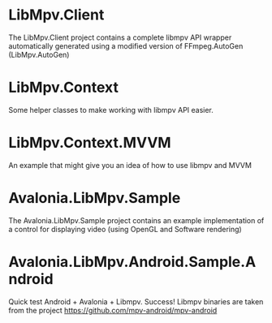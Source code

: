 # LibMpv.Client

The LibMpv.Client project contains a complete libmpv API wrapper automatically generated using a modified version of FFmpeg.AutoGen (LibMpv.AutoGen)

# LibMpv.Context

Some helper classes to make working with libmpv API easier.

# LibMpv.Context.MVVM

An example that might give you an idea of how to use libmpv and MVVM

# Avalonia.LibMpv.Sample

The Avalonia.LibMpv.Sample project contains an example implementation of a control for displaying video (using OpenGL and Software rendering)


# Avalonia.LibMpv.Android.Sample.Android

Quick test Android + Avalonia + Libmpv. Success! 
Libmpv binaries are taken from the project https://github.com/mpv-android/mpv-android